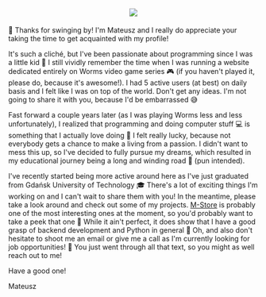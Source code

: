 <h1 align="center">
  <img src=https://user-images.githubusercontent.com/32812860/228994946-09781515-b6c1-4e54-8cbe-478e84c679c3.gif></img>
  </h1>
<p>👋 Thanks for swinging by! I'm Mateusz and I really do appreciate your taking the time to get acquainted with my profile!</p>
<p></p>
<p>It's such a cliché, but I've been passionate about programming since I was a little kid 👶 I still vividly remember the time when I was running a website dedicated entirely on Worms video game series 🎮 (if you haven't played it, please do, because it's awesome!). I had 5 active users (at best) on daily basis and I felt like I was on top of the world. Don't get any ideas. I'm not going to share it with you, because I'd be embarrassed 😅 </p>
<p>Fast forward a couple years later (as I was playing Worms less and less unfortunately), I realized that programming and doing computer stuff 💻 is something that I actually love doing 🤍 I felt really lucky, because not everybody gets a chance to make a living from a passion. I didn't want to mess this up, so I've decided to fully pursue my dreams, which resulted in my educational journey being a long and winding road 🎹 (pun intended).</p>
  <p>I've recently started being more active around here as I've just graduated from Gdańsk University of Technology 🎓 There's a lot of exciting things I'm working on and I can't wait to share them with you! In the meantime, please take a look around and check out some of my projects. <a href="https://github.com/mmiskiewicz/M-Store">M-Store</a> is probably one of the most interesting ones at the moment, so you'd probably want to take a peek that one 👀 While it ain't perfect, it does show that I have a good grasp of backend development and Python in general 🐍 Oh, and also don't hesitate to shoot me an email or give me a call as I'm currently looking for job opportunities! 💼 You just went through all that text, so you might as well reach out to me!</p>

Have a good one!
<p>Mateusz</p>
